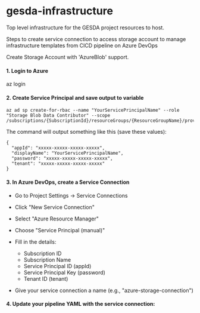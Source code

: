 # gesda-infrastructure

Top level infrastructure for the GESDA project resources to host.


Steps to create service connection to access storage account to manage infrastructure templates from CICD pipeline on Azure DevOps

Create Storage Account with 'AzureBlob' support.

#### 1. Login to Azure
az login

#### 2. Create Service Principal and save output to variable
```
az ad sp create-for-rbac --name "YourServicePrincipalName" --role "Storage Blob Data Contributor" --scope /subscriptions/{SubscriptionId}/resourceGroups/{ResourceGroupName}/providers/Microsoft.Storage/storageAccounts/{StorageAccountName}
```


The command will output something like this (save these values):


```
{
  "appId": "xxxxx-xxxxx-xxxxx-xxxxx",
  "displayName": "YourServicePrincipalName",
  "password": "xxxxx-xxxxx-xxxxx-xxxxx",
  "tenant": "xxxxx-xxxxx-xxxxx-xxxxx"
}
```

#### 3. In Azure DevOps, create a Service Connection

- Go to Project Settings → Service Connections
- Click "New Service Connection"
- Select "Azure Resource Manager"
- Choose "Service Principal (manual)"
- Fill in the details:

    - Subscription ID
    - Subscription Name
    - Service Principal ID (appId)
    - Service Principal Key (password)
    - Tenant ID (tenant)

- Give your service connection a name (e.g., "azure-storage-connection")


#### 4. Update your pipeline YAML with the service connection:

